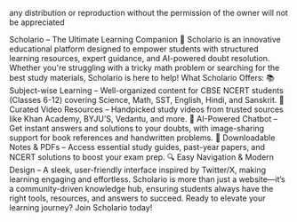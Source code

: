 any distribution or reproduction without the permission of the owner will not be appreciated 



Scholario – The Ultimate Learning Companion 🚀
Scholario is an innovative educational platform designed to empower students with structured learning resources, expert guidance, and AI-powered doubt resolution. Whether you're struggling with a tricky math problem or searching for the best study materials, Scholario is here to help!
What Scholario Offers:
📚 Subject-wise Learning – Well-organized content for CBSE NCERT students (Classes 6-12) covering Science, Math, SST, English, Hindi, and Sanskrit.
🎥 Curated Video Resources – Handpicked study videos from trusted sources like Khan Academy, BYJU’S, Vedantu, and more.
🤖 AI-Powered Chatbot – Get instant answers and solutions to your doubts, with image-sharing support for book references and handwritten problems.
📝 Downloadable Notes & PDFs – Access essential study guides, past-year papers, and NCERT solutions to boost your exam prep.
🔍 Easy Navigation & Modern Design – A sleek, user-friendly interface inspired by Twitter/X, making learning engaging and effortless.
Scholario is more than just a website—it’s a community-driven knowledge hub, ensuring students always have the right tools, resources, and answers to succeed.
Ready to elevate your learning journey? Join Scholario today!
